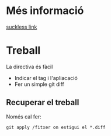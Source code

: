 # Més informació
[suckless link](https://suckless.org/philosophy)

# Treball
La directiva és fàcil
* Indicar el tag i l'apliacació
* Fer un simple git diff

## Recuperar el treball
Només cal fer:
```
git apply /fitxer on estigui el *.diff
```

